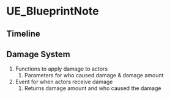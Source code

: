 # UE_BlueprintNote
## Timeline
## Damage System
1. Functions to apply damage to actors
   1. Parameters for who caused damage & damage amount
2. Event for when actors receive damage 
   1. Returns damage amount and who caused the damage  
